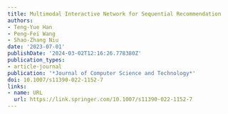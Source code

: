 ```yaml
---
title: Multimodal Interactive Network for Sequential Recommendation
authors:
- Teng-Yue Han
- Peng-Fei Wang
- Shao-Zhang Niu
date: '2023-07-01'
publishDate: '2024-03-02T12:16:26.778380Z'
publication_types:
- article-journal
publication: '*Journal of Computer Science and Technology*'
doi: 10.1007/s11390-022-1152-7
links:
- name: URL
  url: https://link.springer.com/10.1007/s11390-022-1152-7
---
```

